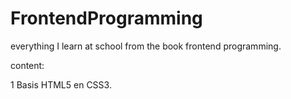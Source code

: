 # FrontendProgramming
everything I learn at school from the book frontend programming.

content: 

1 Basis HTML5 en CSS3.
